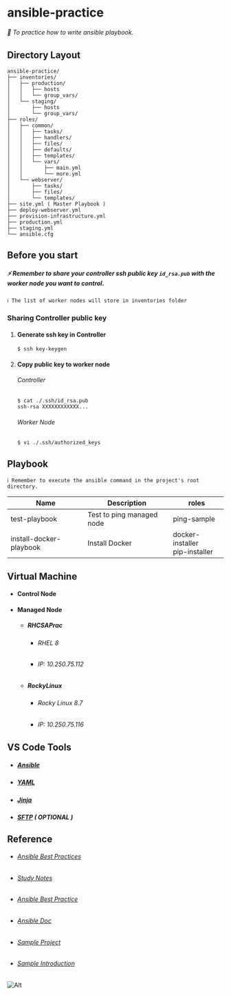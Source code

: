 # ansible-practice
###### 🚀 To practice how to write ansible playbook.
## Directory Layout
```
ansible-practice/
├── inventories/
│   ├── production/
│   │   ├── hosts
│   │   └── group_vars/
│   └── staging/
│       ├── hosts
│       └── group_vars/
├── roles/
│   ├── common/
│   │   ├── tasks/
│   │   ├── handlers/
│   │   ├── files/
│   │   ├── defaults/
│   │   ├── templates/
│   │   └── vars/
│   │       ├── main.yml
│   │       └── more.yml
│   └── webserver/
│       ├── tasks/
│       ├── files/
│       └── templates/
├── site.yml ( Master Playbook )
├── deploy-webserver.yml
├── provision-infrastructure.yml
├── production.yml
├── staging.yml
└── ansible.cfg
```
## Before you start
##### ⚡ Remember to share your controller ssh public key `id_rsa.pub` with the worker node you want to control.
```
ℹ️ The list of worker nodes will store in inventories folder
```
### Sharing Controller public key
1. #### Generate ssh key in Controller
    ```shell=
    $ ssh key-keygen
    ```
2. #### Copy public key to worker node
    ###### Controller
    ```shell=
    $ cat ./.ssh/id_rsa.pub
    ssh-rsa XXXXXXXXXXXX...
    ```
    ###### Worker Node
    ```shell=
    $ vi ./.ssh/authorized_keys
    ```

## Playbook
```
ℹ️ Remember to execute the ansible command in the project's root directory.
```
Name   |   Description  | roles
-------|-------------|---------
test-playbook | Test to ping managed node | ping-sample
install-docker-playbook | Install Docker | docker-installer</br>pip-installer
## Virtual Machine
* #### Control Node
    
* #### Managed Node
    * ##### RHCSAPrac
        * ###### RHEL 8
        * ###### IP: 10.250.75.112
    * ##### RockyLinux
        * ###### Rocky Linux 8.7
        * ###### IP: 10.250.75.116
## VS Code Tools
* ##### [Ansible](https://marketplace.visualstudio.com/items?itemName=redhat.ansible)
* ##### [YAML](https://marketplace.visualstudio.com/items?itemName=redhat.vscode-yaml)
* ##### [Jinja](https://marketplace.visualstudio.com/items?itemName=wholroyd.jinja)
* ##### [SFTP](https://marketplace.visualstudio.com/items?itemName=Natizyskunk.sftp) ( OPTIONAL )
## Reference
* ###### [Ansible Best Practices](https://github.com/ansible/ansible-examples)
* ###### [Study Notes](https://hackmd.io/@KevinShihYC/ryafhGqYv)
* ###### [Ansible Best Practice](https://docs.ansible.com/ansible/latest/tips_tricks/ansible_tips_tricks.html)
* ###### [Ansible Doc](https://docs.ansible.com/ansible/latest/index.html)
* ###### [Sample Project](https://github.com/tsoliangwu0130/my-ansible/blob/master/docker-jenkins.yml)
* ###### [Sample Introduction](https://tso-liang-wu.gitbook.io/learn-ansible-and-jenkins-in-30-days/ansible/ansible)

![Alt](https://repobeats.axiom.co/api/embed/4a0d48eb8f795a92130598c7ebef46a7ad237871.svg "Repobeats analytics image")
